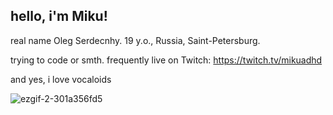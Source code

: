 ## hello, i'm Miku!

real name Oleg Serdecnhy.
19 y.o., Russia, Saint-Petersburg.

trying to code or smth.
frequently live on Twitch: https://twitch.tv/mikuadhd

and yes, i love vocaloids

![ezgif-2-301a356fd5](https://github.com/user-attachments/assets/e518d4f6-1995-4b24-87cb-4898ee8c661c)

<!--
**mikuadhd/mikuadhd** is a ✨ _special_ ✨ repository because its `README.md` (this file) appears on your GitHub profile.

Here are some ideas to get you started:

- 🔭 I’m currently working on ...
- 🌱 I’m currently learning ...
- 👯 I’m looking to collaborate on ...
- 🤔 I’m looking for help with ...
- 💬 Ask me about ...
- 📫 How to reach me: ...
- 😄 Pronouns: ...
- ⚡ Fun fact: ...
-->
